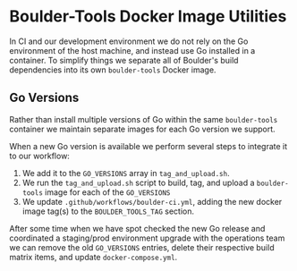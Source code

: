 # Boulder-Tools Docker Image Utilities

In CI and our development environment we do not rely on the Go environment of
the host machine, and instead use Go installed in a container. To simplify
things we separate all of Boulder's build dependencies into its own
`boulder-tools` Docker image.

## Go Versions

Rather than install multiple versions of Go within the same `boulder-tools`
container we maintain separate images for each Go version we support.

When a new Go version is available we perform several steps to integrate it
to our workflow:

1. We add it to the `GO_VERSIONS` array in `tag_and_upload.sh`.
2. We run the `tag_and_upload.sh` script to build, tag, and upload
   a `boulder-tools` image for each of the `GO_VERSIONS`
3. We update `.github/workflows/boulder-ci.yml`, adding the new docker image tag(s)
   to the `BOULDER_TOOLS_TAG` section.

After some time when we have spot checked the new Go release and coordinated
a staging/prod environment upgrade with the operations team we can remove the
old `GO_VERSIONS` entries, delete their respective build matrix items, and update
`docker-compose.yml`.
